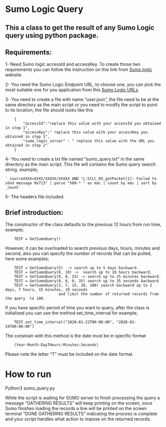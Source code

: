 # Sumo Logic Query 

## This a class to get the result of any Sumo Logic query using python package.

## Requirements:

1- Need Sumo logic accessId and accessKey. To create those two requirements you can follow the instruction on this link from [Sumo logic](https://help.sumologic.com/Manage/Security/Access-Keys) website.

2- You need the Sumo Logic Endpoint URL, to choose one, you can pick the most suitable one for you application from this [Sumo Logic URLs](https://help.sumologic.com/APIs/General-API-Information/Sumo-Logic-Endpoints-and-Firewall-Security).

3- You need to create a file with name “user.json”, the file need to be at the same directory as the main script or you need to modify the script to point to its location, the file should looks like this
```
    {
        "accessId":"replace this value with your accessId you obtained in step 1",
        "accessKey":" replace this value with your accessKey you obtained in step 1",
        "sumo_logic_server" : " replace this value with the URL you obtained in step 2"
    }
```
4- You need to create a txt file named “sumo_query.txt” in the same directory as the main script. This file will contains the Sumo query search string, example; 

    `_sourceXXXX=XXXX/XXXXX/XXXXX AND "L:SCLC_RX_gotPacket[1]: Failed to send message 0x713" | parse "500-* " as mac | count by mac | sort by _count`
    
5- The headers file included. 

## Brief introduction:

The constructor of the class defaults to the previous 12 hours from run time, example; 

        TEST = GetSumoQuery()

However, it can be overloaded to search previous days, hours, minutes and second, also you can specify the number of
records that can be pulled, here some examples;
 
        TEST = GetSumoQuery(5)  -> search up to 5 days backward. 
	    TEST = GetSumoQuery(0, 10) ->  search up to 10 hours backward.
	    TEST = GetSumoQuery(0, 0, 25) -> search up to 25 minutes backward.
	    TEST = GetSumoQuery(0, 0, 0, 35) search up to 35 seconds backward 
	    TEST = GetSumoQuery(2, 7, 15, 10, 100) search backward up to 2 days, 7 hours, 15 minutes, 10 seconds
	                        and limit the number of returned records from the query  to 100.

If you have specific period of time you want to query, after the class is initialized you can use the method
set_time_interval for example;

        TEST.set_time_interval("2020-01-22T00:00:00", "2020-01-24T00:00:00")

The constrain with this method is the date must be in specific format 

	    (Year-Month-DayTHours:Minutes:Seconds) 

Please note the letter “T” must be included on the date format. 


# How to run 
Python3  sumo_query.py 

While the script is waiting for SUMO server to finish processing the query a message “GATHERING RESULTS” will 
keep printing on the screen, once Sumo finishes loading the records a line will be printed on the screen terminal 
“DONE GATHERING RESULTS” indicating the process is complete and your script handles what action to impose on 
the returned records. 



